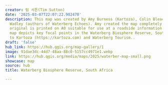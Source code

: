 ```yaml
---
creator: 팀 서튼(Tim Sutton)
date: '2025-03-07T22:07:22.902470'
description: This map was created by Amy Burness (Kartoza), Colin Bleach and Richard
  Wadley (authors of Waterberg Echoes). Amy created the map completely in QGIS. The
  original is printed on A0 suitable for use at a roadside information display. The
  map depicts key focal points in the Waterberg Biosphere Reserve, South Africa. Credits
  to Kartoza (https://kartoza.com) and Waterberg Tourism..
draft: 'false'
hub_link: https://hub.qgis.org/map-gallery/1
image: 91dae3dc-44d7-48aa-88c0-5157cc4971e1.webp
link: https://hub.qgis.org/media/maps/2025/waterber-map-small.png
showcase: map
source: hub
title: Waterberg Biosphere Reserve, South Africa

---
```

